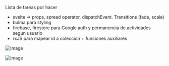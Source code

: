 Lista de tareas por hacer


- svelte => props, spread operator, dispatchEvent. Transitions (fade, scale)
- bulma para styling
- firebase, firestore  para Google auth y permanencia de actividades segun usuario
- rxJS para mapear id a coleccion + funciones auxiliares



![image](https://user-images.githubusercontent.com/46230600/167516099-fa0c5632-e390-4928-8608-42d7cc31d809.png)


 
![image](https://user-images.githubusercontent.com/46230600/167286373-a3fa881d-b694-4566-a91d-e11960873a2e.png)
 
